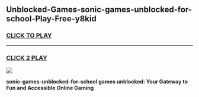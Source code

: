 
## Unblocked-Games-sonic-games-unblocked-for-school-Play-Free-y8kid
<h3>
<a href="https://premium76.site?title=sonic-games-unblocked-for-school&ref=20M">CLICK TO PLAY</a></h3>
<hr>

<h3>
<a href="https://premium76.site?title=sonic-games-unblocked-for-school&ref=20M">CLICK 2 PLAY</a>
  
</h3>

<a href="https://premium76.site?title=sonic-games-unblocked-for-school&ref=19M"><img src="https://clearcache.store/games.png"></a>


**sonic-games-unblocked-for-school games unblocked: Your Gateway to Fun and Accessible Online Gaming**

